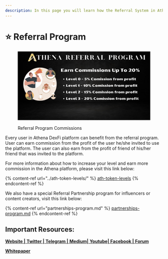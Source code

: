 ```yaml
---
description: In this page you will learn how the Referral System in Athena DexFi works
---
```


# ⭐ Referral Program

<figure><img src="../../../.gitbook/assets/thena Referral Program (1).png" alt=""><figcaption><p>Referral Program Commissions</p></figcaption></figure>

Every user in Athena DexFi platform can benefit from the referral program. User can earn commission from the profit of the user he/she invited to use the platform. The user can also earn from the profit of friend of his/her friend that was invited to the platform.

For more information about how to increase your level and earn more commission in the Athena platform, please visit this link below:

{% content-ref url="../ath-token-levels/" %}
[ath-token-levels](../ath-token-levels/)
{% endcontent-ref %}

We also have a special Referral Partnership program for influencers or content creators, visit this link below:

{% content-ref url="partnerships-program.md" %}
[partnerships-program.md](partnerships-program.md)
{% endcontent-ref %}



## Important Resources:

[**Website |** ](https://athenadexfi.io/)[**Twitter |** ](https://twitter.com/AthenaDexFi)[**Telegram |** ](https://t.me/AthenaCryptoBankGroup)[**Medium|** ](https://medium.com/@AthenaDexFi)[**Youtube|** ](https://www.youtube.com/@AthenaDexFi)[**Facebook |**  ](https://www.facebook.com/AthenaDexFi)[**Forum**](https://forum.athenacryptobank.io/)

[**Whitepaper**](https://athenacryptobank.io/doc/WHITEPAPER\_ATHENA\_CRYPTO\_BANK.pdf)
